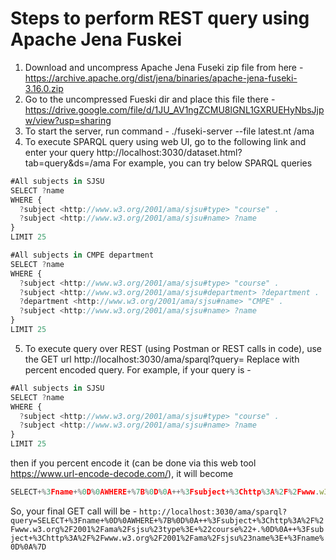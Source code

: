 # Steps to perform REST query using Apache Jena Fuskei

1. Download and uncompress Apache Jena Fuseki zip file from here - https://archive.apache.org/dist/jena/binaries/apache-jena-fuseki-3.16.0.zip
2. Go to the uncompressed Fueski dir and place this file there - https://drive.google.com/file/d/1JU_AV1ngZCMU8lGNL1GXRUEHyNbsJjpw/view?usp=sharing
3. To start the server, run command - ./fuseki-server --file latest.nt /ama
4. To execute SPARQL query using web UI, go to the following link and enter your query http://localhost:3030/dataset.html?tab=query&ds=/ama
For example, you can try below SPARQL queries
```javascript
#All subjects in SJSU
SELECT ?name 
WHERE {
  ?subject <http://www.w3.org/2001/ama/sjsu#type> "course" .
  ?subject <http://www.w3.org/2001/ama/sjsu#name> ?name
}
LIMIT 25
```


```javascript
#All subjects in CMPE department
SELECT ?name 
WHERE {
  ?subject <http://www.w3.org/2001/ama/sjsu#type> "course" .
  ?subject <http://www.w3.org/2001/ama/sjsu#department> ?department .
  ?department <http://www.w3.org/2001/ama/sjsu#name> "CMPE" .
  ?subject <http://www.w3.org/2001/ama/sjsu#name> ?name
}
LIMIT 25
```

5. To execute query over REST (using Postman or REST calls in code), use the GET url http://localhost:3030/ama/sparql?query=<your-query>
Replace <your-query> with percent encoded query. For example, if your query is - 
  
```javascript
#All subjects in SJSU
SELECT ?name 
WHERE {
  ?subject <http://www.w3.org/2001/ama/sjsu#type> "course" .
  ?subject <http://www.w3.org/2001/ama/sjsu#name> ?name
}
LIMIT 25
```
then if you percent encode it (can be done via this web tool https://www.url-encode-decode.com/), it will become 

 ```javascript
SELECT+%3Fname+%0D%0AWHERE+%7B%0D%0A++%3Fsubject+%3Chttp%3A%2F%2Fwww.w3.org%2F2001%2Fama%2Fsjsu%23type%3E+%22course%22+.%0D%0A++%3Fsubject+%3Chttp%3A%2F%2Fwww.w3.org%2F2001%2Fama%2Fsjsu%23name%3E+%3Fname%0D%0A%7D
 ```

So, your final GET call will be  -
 `http://localhost:3030/ama/sparql?query=SELECT+%3Fname+%0D%0AWHERE+%7B%0D%0A++%3Fsubject+%3Chttp%3A%2F%2Fwww.w3.org%2F2001%2Fama%2Fsjsu%23type%3E+%22course%22+.%0D%0A++%3Fsubject+%3Chttp%3A%2F%2Fwww.w3.org%2F2001%2Fama%2Fsjsu%23name%3E+%3Fname%0D%0A%7D`
 
 
